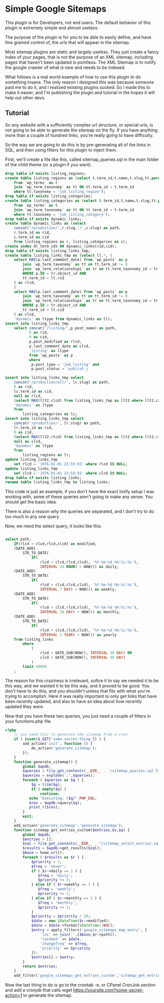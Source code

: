 # Simple Google Sitemaps

This plugin is for Developers, not end users. The default behavior of this plugin is extremely simple and almost useless.

The purpose of the plugin is for you to be able to easily define, and have fine grained control of, the urls that will appear in the sitemap.

Most sitemap plugins are static and largely useless. They just create a fancy index of your pages, that is not the purpose of an XML sitemap, including pages that haven't been updated is pointless. The XML Sitemap is to notify the google crawler of what is new and needs to be indexed.

What follows is a real world example of how to use this plugin to do something insane. The only reason I designed this was because someone paid me to do it, and I realized existing plugins sucked. So I made this to make it easier, and I'm publishing the plugin and tutorial in the hopes it will help out other devs.

## Tutorial

So any website with a sufficiently complex url structure, or special urls, is not going to be able to generate the sitemap on the fly. If you have anything more than a couple of hundred links, you're really going to have difficulty.

So the way we are going to do this is by pre-generating all of the links in SQL, and then using filters for this plugin to inject them.

First, we'll create a file like this, called sitemap_queries.sql in the main folder of the child theme (or a plugin if you want).

```sql
drop table if exists listing_regions;
create table listing_regions as (select t.term_id,t.name,t.slug,tt.parent
	from `wp_terms` as t
	join `wp_term_taxonomy` as tt ON tt.term_id = t.term_id
	where tt.taxonomy = 'job_listing_region');
drop table if exists listing_categories;
create table listing_categories as (select t.term_id,t.name,t.slug,tt.parent
	from `wp_terms` as t
	join `wp_term_taxonomy` as tt ON tt.term_id = t.term_id
	where tt.taxonomy = 'job_listing_category');
drop table if exists dynamic_links;
create table dynamic_links as (select 
	concat('/production/',r.slug,'/',c.slug) as path, 
	r.term_id as rid, 
	c.term_id as cid
	from listing_regions as r, listing_categories as c);	
create index dl_term_ids ON dynamic_links(rid,cid);
drop table if exists listing_links_tmp;
create table listing_links_tmp as (select ll.*, (
	select MAX(p.last_comment_date) from `wp_posts` as p
		join `wp_term_taxonomy` as tt on tt.term_id != 0
		join `wp_term_relationships` as tr on tt.term_taxonomy_id = tr.term_taxonomy_id
		WHERE p.ID = tr.object_id AND
		tt.term_id = ll.rid
	) as rlcd,
	(
	select MAX(p.last_comment_date) from `wp_posts` as p
		join `wp_term_taxonomy` as tt on tt.term_id != 0
		join `wp_term_relationships` as tr on tt.term_taxonomy_id = tr.term_taxonomy_id
		WHERE p.ID = tr.object_id AND
		tt.term_id = ll.cid
	) as clcd,
	'dynamic' as ltype from dynamic_links as ll);
insert into listing_links_tmp 
	select concat('/listing/',p.post_name) as path, 
		   0 as rid,
		   0 as cid,
		   p.post_modified as rlcd,
		   p.last_comment_date as clcd,
		   'listing' as ltype
		   from `wp_posts` as p
		   where
		   	p.post_type = 'job_listing' and
		   	p.post_status = 'publish';

insert into listing_links_tmp select
	concat('/production/all/', lc.slug) as path,
	0 as rid,
	lc.term_id as cid,
	null as rlcd,
	(select MAX(llt2.clcd) from listing_links_tmp as llt2 where llt2.cid = lc.term_id) as clcd,
	'dynamic' as ltype
	from
		listing_categories as lc;
insert into listing_links_tmp select
	concat('/production/', lr.slug) as path,
	lr.term_id as rid,
	0 as cid,
	(select MAX(llt2.rlcd) from listing_links_tmp as llt2 where llt2.rid = lr.term_id) as rlcd,
	null as clcd,
	'dynamic' as ltype
	from
		listing_regions as lr;
update listing_links_tmp
	set rlcd = '1976-01-01 23:55:55' where rlcd IS NULL;
update listing_links_tmp
	set clcd = '1976-01-01 23:55:55' where clcd IS NULL;
drop table if exists listing_links;
rename table listing_links_tmp to listing_links;
```

This code is just an example, if you don't have the exact listify setup I was working with, some of these queries aren't going to make any sense. You should get the basic idea.

There is also a reason why the queries are separated, and I don't try to do too much in any one query.

Now, we need the select query, it looks like this:

```sql

select path, 
	IF(rlcd > clcd,rlcd,clcd) as modified, 
	(DATE_ADD(
		STR_TO_DATE(
			IF(
				rlcd > clcd,rlcd,clcd), '%Y-%m-%d %H:%i:%s'),
				INTERVAL 24 HOUR) > NOW()) as daily,
	(DATE_ADD(
		STR_TO_DATE(
			IF(
				rlcd > clcd,rlcd,clcd), '%Y-%m-%d %H:%i:%s'),
				INTERVAL 7 DAY) > NOW()) as weekly,
	(DATE_ADD(
		STR_TO_DATE(
			IF(
				rlcd > clcd,rlcd,clcd), '%Y-%m-%d %H:%i:%s'),
				INTERVAL 30 DAY) > NOW()) as monthly,
	(DATE_ADD(
		STR_TO_DATE(
			IF(
				rlcd > clcd,rlcd,clcd), '%Y-%m-%d %H:%i:%s'),
				INTERVAL 1 YEAR) > NOW()) as yearly
	from listing_links
        where 
            (
                rlcd > DATE_SUB(NOW(), INTERVAL 30 DAY) OR 
                clcd > DATE_SUB(NOW(), INTERVAL 30 DAY)
            )
        limit 49000
    ;
```

The reason for this craziness is irrelevant, sufice it to say we needed it to be this way, and we wanted it to be this way, and it proved to be good. You don't have to do this, and you shouldn't unless that fits with what you're trying to accomplish. Here it was really important to only get links that have been recently updated, and also to have an idea about how recently updated they were. 

Now that you have these two queries, you just need a couple of filters in your functions.php file.

```php
<?php
    // you need this to generate the sitemap from a cron
    if ( isset($_GET['some-secret-thing']) ) {
        add_action('init', function () {
            do_action('generate_sitemap');
        });
    }
    function generate_sitemap() {
        global $wpdb;
        $queries = file_get_contents(__DIR__ . '/sitemap_queries.sql');
        $queries = explode(';',$queries);
        foreach ( $queries as $q ) {
            $q = trim($q);
            if ( empty($q) )
                continue;
           echo "Executing: [$q]".PHP_EOL;
           $res = $wpdb->query($q); 
           print_r($res);
        }
        exit;
    }
    add_action('generate_sitemap','generate_sitemap');
    function sitemap_get_entries_custom($entries,$s,$q) {
        global $wpdb;
        $entries = [];
        $sql = file_get_contents(__DIR__ . "/sitemap_select_entries.sql");
        $results = $wpdb->get_results($sql); 
        $base = home_url();
        foreach ( $results as $r ) {
            $priority = 1;
            $freq = 'never';
            if ( $r->daily == 1 ) {
               $freq = 'daily'; 
               $priority += 3;
            } else if ( $r->weekly == 1 ) {
               $freq = 'weekly'; 
               $priority += 2;
            } else if ( $r->monthly == 1 ) {
               $freq = 'monthly'; 
               $priority += 1;
            }
            $priority = $priority / 10;
            $date = new \DateTime($r->modified);
            $date = $date->format(\DateTime::W3C);
            $entry = apply_filters('google_sitemaps_map_entry', [
                'loc' => join('',[$base,$r->path]),
                'lastmod' => $date,
                'changefreq' => $freq,
                'priority' => $priority 
            ]);
            $entries[] = $entry;
        }
        return $entries;
    }
    add_filter('google_sitemaps_get_entries_custom','sitemap_get_entries_custom',10,3);
```

Now the last thing to do is go to the crontab -e, or CPanel CronJob section and add a cronjob that
calls wget https://yoursite.com?some-secret-action=1 to generate the sitemap.
